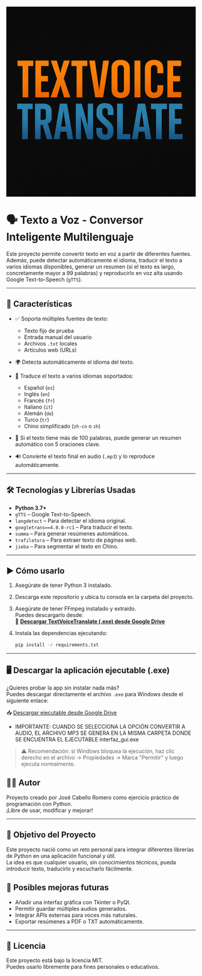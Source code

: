 ![Banner](banner.png)

# 🗣️ Texto a Voz - Conversor Inteligente Multilenguaje

Este proyecto permite convertir texto en voz a partir de diferentes fuentes. Además, puede detectar automáticamente el idioma, traducir el texto a varios idiomas disponibles, generar un resumen (si el texto es largo, concretamente mayor a 99 palabras) y reproducirlo en voz alta usando Google Text-to-Speech (`gTTS`).

---

## 🚀 Características

- ✅ Soporta múltiples fuentes de texto:
  - Texto fijo de prueba
  - Entrada manual del usuario
  - Archivos `.txt` locales
  - Artículos web (URLs)

- 🌍 Detecta automáticamente el idioma del texto.
- 🔁 Traduce el texto a varios idiomas soportados:
  - Español (`es`)
  - Inglés (`en`)
  - Francés (`fr`)
  - Italiano (`it`)
  - Alemán (`de`)
  - Turco (`tr`)
  - Chino simplificado (`zh-cn` o `zh`)

- 🧠 Si el texto tiene más de 100 palabras, puede generar un resumen automático con 5 oraciones clave.
- 🔊 Convierte el texto final en audio (`.mp3`) y lo reproduce automáticamente.

---

## 🛠️ Tecnologías y Librerías Usadas

- **Python 3.7+**
- `gTTS` – Google Text-to-Speech.
- `langdetect` – Para detectar el idioma original.
- `googletrans==4.0.0-rc1` – Para traducir el texto.
- `summa` – Para generar resúmenes automáticos.
- `trafilatura` – Para extraer texto de páginas web.
- `jieba` – Para segmentar el texto en Chino.


---

## ▶️ Cómo usarlo

1. Asegúrate de tener Python 3 instalado.  
2. Descarga este repositorio y ubica tu consola en la carpeta del proyecto.  
3. Asegúrate de tener FFmpeg instalado y extraído.  
   Puedes descargarlo desde:  
   🔗 [**Descargar TextVoiceTranslate (.exe) desde Google Drive**](https://drive.google.com/file/d/1OUrM65n-6eo5ASkjdiC6IIVj5n9041Sk/view?usp=drive_link)

4. Instala las dependencias ejecutando:

   ```bash
   pip install -r requirements.txt

---

## 🖥️ Descargar la aplicación ejecutable (.exe)

¿Quieres probar la app sin instalar nada más?  
Puedes descargar directamente el archivo `.exe` para Windows desde el siguiente enlace:

📥 [Descargar ejecutable desde Google Drive](https://drive.google.com/file/d/1kKdr9-faE68NiQ7Y0KGqxx0NDlYBnZyu/view?usp=sharing)

- IMPORTANTE: CUANDO SE SELECCIONA LA OPCIÓN CONVERTIR A AUDIO, EL ARCHIVO MP3 SE GENERA EN LA MISMA CARPETA DONDE SE ENCUENTRA EL EJECUTABLE interfaz_gui.exe 

> ⚠️ Recomendación: si Windows bloquea la ejecución, haz clic derecho en el archivo → Propiedades → Marca "Permitir" y luego ejecuta normalmente.



## 👨‍💻 Autor

Proyecto creado por José Cabello Romero como ejercicio práctico de programación con Python.  
¡Libre de usar, modificar y mejorar!

---

## 🎯 Objetivo del Proyecto

Este proyecto nació como un reto personal para integrar diferentes librerías de Python en una aplicación funcional y útil.  
La idea es que cualquier usuario, sin conocimientos técnicos, pueda introducir texto, traducirlo y escucharlo fácilmente.

## 🔮 Posibles mejoras futuras

- Añadir una interfaz gráfica con Tkinter o PyQt.
- Permitir guardar múltiples audios generados.
- Integrar APIs externas para voces más naturales.
- Exportar resúmenes a PDF o TXT automáticamente.

---

## 📄 Licencia

Este proyecto está bajo la licencia MIT.  
Puedes usarlo libremente para fines personales o educativos.


